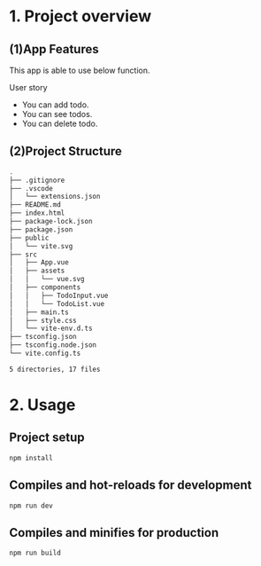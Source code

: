# 1. Project overview

## (1)App Features

This app is able to use below function.

User story

- You can add todo.
- You can see todos.
- You can delete todo.

## (2)Project Structure

```bash
.
├── .gitignore
├── .vscode
│   └── extensions.json
├── README.md
├── index.html
├── package-lock.json
├── package.json
├── public
│   └── vite.svg
├── src
│   ├── App.vue
│   ├── assets
│   │   └── vue.svg
│   ├── components
│   │   ├── TodoInput.vue
│   │   └── TodoList.vue
│   ├── main.ts
│   ├── style.css
│   └── vite-env.d.ts
├── tsconfig.json
├── tsconfig.node.json
└── vite.config.ts

5 directories, 17 files
```

# 2. Usage

## Project setup

```
npm install
```

## Compiles and hot-reloads for development

```
npm run dev 
```

## Compiles and minifies for production

```
npm run build
```
